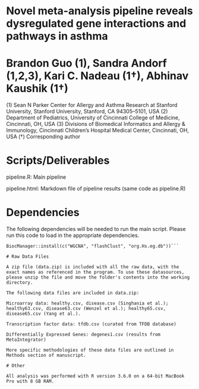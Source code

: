 # Novel meta-analysis pipeline reveals dysregulated gene interactions and pathways in asthma

# Brandon Guo (1), Sandra Andorf (1,2,3), Kari C. Nadeau (1†), Abhinav Kaushik (1†)
(1) Sean N Parker Center for Allergy and Asthma Research at Stanford University, Stanford University, Stanford, CA 94305–5101, USA
(2) Department of Pediatrics, University of Cincinnati College of Medicine, Cincinnati, OH, USA
(3) Divisions of Biomedical Informatics and Allergy & Immunology, Cincinnati Children’s Hospital Medical Center, Cincinnati, OH, USA 
(†) Corresponding author


# Scripts/Deliverables 

pipeline.R: Main pipeline

pipeline.html: Markdown file of pipeline results (same code as pipeline.R)

# Dependencies

The following dependencies will be needed to run the main script. Please run this code to load in the appropriate dependencies.

```install.packages(c("MetaIntegrator", "igraph", "reshape2", "ggplot2", "BiocManager"))
BiocManager::install(c("WGCNA", "flashClust", "org.Hs.eg.db"))```

# Raw Data Files

A zip file (data.zip) is included with all the raw data, with the exact names as referenced in the program. To use these datasources, please unzip the file and move the folder's contents into the working directory. 

The following data files are included in data.zip: 

Microarray data: healthy.csv, disease.csv (Singhania et al.); healthy63.csv, disease63.csv (Wenzel et al.); healthy65.csv, disease65.csv (Yang et al.).

Transcription factor data: tfdb.csv (curated from TFDB database)

Differentially Expressed Genes: degenes1.csv (results from MetaIntegrator)

More specific methodologies of these data files are outlined in Methods section of manuscript.

# Other

All analysis was performed with R version 3.6.0 on a 64-bit MacBook Pro with 8 GB RAM. 

